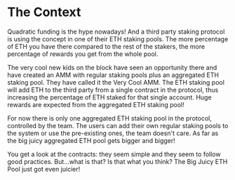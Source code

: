 # The Context

Quadratic funding is the hype nowadays! And a third party staking protocol is using the concept in one of their ETH staking pools. The more percentage of ETH you have there compared to the rest of the stakers, the more percentage of rewards you get from the whole pool.

The very cool new kids on the block have seen an opportunity there and have created an AMM with regular staking pools plus an aggregated ETH staking pool. They have called it the Very Cool AMM. The ETH staking pool will add ETH to the third party from a single contract in the protocol, thus increasing the percentage of ETH staked for that single account. Huge rewards are expected from the aggregated ETH staking pool!

For now there is only one aggregated ETH staking pool in the protocol, controlled by the team. The users can add their own regular staking pools to the system or use the pre-existing ones, the team doesn't care. As far as the big juicy aggregated ETH pool gets bigger and bigger!

You get a look at the contracts: they seem simple and they seem to follow good practices. But...what is that? Is that what you think? The Big Juicy ETH Pool just got even juicier!
